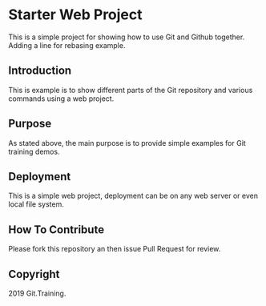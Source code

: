 # Starter Web  Project

This is a simple project for showing how to use Git and Github together.
Adding a line for rebasing example.
## Introduction

This is example is to show different parts of the Git repository and various commands using a web project.

## Purpose

As stated above, the main purpose is to provide simple examples for Git training demos.

## Deployment

This is a simple web project, deployment can be on any web server or even local file system.

## How To Contribute


Please fork this repository an then issue Pull Request for review.


## Copyright

2019 Git.Training.